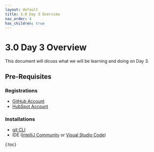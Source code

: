 ```yaml
---
layout: default
title: 3.0 Day 3 Overview
nav_order: 4
has_children: true
---
```


# 3.0 Day 3 Overview
This document will dicuss what we will be learning and doing on Day 3.
## Pre-Requisites
### Registrations
* [GitHub Account](www.github.com)
* [HubSpot Account](https://app.hubspot.com/signup-hubspot/crm?hubs_signup-cta=login-signup-cta&hubs_signup-url=app.hubspot.com%2Flogin&uuid=45772efa-8089-4ef9-98c8-f9b12486cf8c&step=landing_page)

### Installations
* [git CLI](https://git-scm.com/book/en/v2/Getting-Started-Installing-Git)
* IDE ([IntelliJ Community](https://www.jetbrains.com/idea/download/#section=windows) or [Visual Studio Code](https://code.visualstudio.com/download))

{:toc}